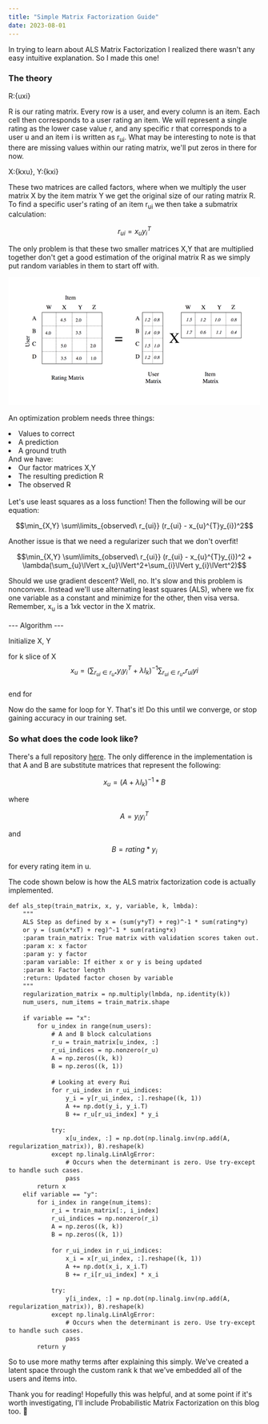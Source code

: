 ```yaml
---
title: "Simple Matrix Factorization Guide"
date: 2023-08-01
---
```


In trying to learn about ALS Matrix Factorization I realized there wasn't any easy intuitive explanation. So I made this one!

### The theory ###

R:{uxi}

R is our rating matrix. Every row is a user, and every column is an item. Each cell then corresponds to a user rating an item.
We will represent a single rating as the lower case value r, and any specific r that corresponds to a user u and an item i is written as r<sub>ui</sub>.
What may be interesting to note is that there are missing values within our rating matrix, we'll put zeros in there for now.

X:{kxu}, Y:{kxi}

These two matrices are called factors, where when we multiply the user matrix X by the item matrix Y we get the original size of our rating matrix R.
To find a specific user's rating of an item r<sub>ui</sub> we then take a submatrix calculation:

$$r_{ui} = x_{u}y_{i}^{T}$$

The only problem is that these two smaller matrices X,Y that are multiplied together don't get a good estimation of the original matrix R as we simply put random variables in them to start off with.

![Alt text](https://raw.githubusercontent.com/AlexDewey/AlexDeweyBlog/main/_posts/images/MFTutorial/0_y2Xf39zRp77KnRqv.png)

An optimization problem needs three things:
<li>Values to correct</li> 
<li>A prediction</li>
<li>A ground truth</li>
And we have:
<li>Our factor matrices X,Y</li>
<li>The resulting prediction R</li>
<li>The observed R</li>
<br>
Let's use least squares as a loss function! Then the following will be our equation:

$$\min_{X,Y} \sum\limits_{observed\ r_{ui}} (r_{ui} - x_{u}^{T}y_{i})^2$$

Another issue is that we need a regularizer such that we don't overfit!

$$\min_{X,Y} \sum\limits_{observed\ r_{ui}} (r_{ui} - x_{u}^{T}y_{i})^2 + \lambda(\sum_{u}\lVert x_{u}\lVert^2+\sum_{i}\lVert y_{i}\lVert^2)$$

Should we use gradient descent? Well, no. It's slow and this problem is nonconvex.
Instead we'll use alternating least squares (ALS), where we fix one variable as a constant and minimize for the other, then visa versa.
Remember, x<sub>u</sub> is a 1xk vector in the X matrix.
<br><br>
--- Algorithm ---

Initialize X, Y

for k slice of X<br>
$$x_{u} = (\sum_{r_{ui}\in r_{u*}} y_{i}y_{i}^T+\lambda I_{k})^{-1}\sum_{r_{ui}\in r_{u*}}r_{ui}y{i} $$ <br>
end for

Now do the same for loop for Y. That's it! Do this until we converge, or stop gaining accuracy in our training set.

### So what does the code look like? ###
There's a full repository <a href="https://github.com/AlexDewey/Matrix-Factorization-ALS/blob/main/main.py">here</a>.
The only difference in the implementation is that A and B are substitute matrices that represent the following:

$$ x_{u} = (A + \lambda I_{k})^{-1}*B $$

where

$$ A = y_{i}y_{i}^{T}$$

and

$$ B = rating*y_{i} $$ 

for every rating item in u.

The code shown below is how the ALS matrix factorization code is actually implemented.

```
def als_step(train_matrix, x, y, variable, k, lmbda):
    """
    ALS Step as defined by x = (sum(y*yT) + reg)^-1 * sum(rating*y)
    or y = (sum(x*xT) + reg)^-1 * sum(rating*x)
    :param train_matrix: True matrix with validation scores taken out.
    :param x: x factor
    :param y: y factor
    :param variable: If either x or y is being updated
    :param k: Factor length
    :return: Updated factor chosen by variable
    """
    regularization_matrix = np.multiply(lmbda, np.identity(k))
    num_users, num_items = train_matrix.shape

    if variable == "x":
        for u_index in range(num_users):
            # A and B block calculations
            r_u = train_matrix[u_index, :]
            r_ui_indices = np.nonzero(r_u)
            A = np.zeros((k, k))
            B = np.zeros((k, 1))

            # Looking at every Rui
            for r_ui_index in r_ui_indices:
                y_i = y[r_ui_index, :].reshape((k, 1))
                A += np.dot(y_i, y_i.T)
                B += r_u[r_ui_index] * y_i

            try:
                x[u_index, :] = np.dot(np.linalg.inv(np.add(A, regularization_matrix)), B).reshape(k)
            except np.linalg.LinAlgError:
                # Occurs when the determinant is zero. Use try-except to handle such cases.
                pass
        return x
    elif variable == "y":
        for i_index in range(num_items):
            r_i = train_matrix[:, i_index]
            r_ui_indices = np.nonzero(r_i)
            A = np.zeros((k, k))
            B = np.zeros((k, 1))

            for r_ui_index in r_ui_indices:
                x_i = x[r_ui_index, :].reshape((k, 1))
                A += np.dot(x_i, x_i.T)
                B += r_i[r_ui_index] * x_i

            try:
                y[i_index, :] = np.dot(np.linalg.inv(np.add(A, regularization_matrix)), B).reshape(k)
            except np.linalg.LinAlgError:
                # Occurs when the determinant is zero. Use try-except to handle such cases.
                pass
        return y

```

So to use more mathy terms after explaining this simply. We've created a latent space through the custom rank k that we've embedded all of the users and items into.

Thank you for reading! Hopefully this was helpful, and at some point if it's worth investigating, I'll include Probabilistic Matrix Factorization on this blog too. 🙂
